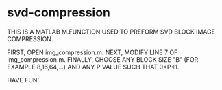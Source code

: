 # svd-compression
THIS IS A MATLAB M.FUNCTION USED TO PREFORM SVD BLOCK IMAGE COMPRESSION. 

FIRST, OPEN img_compression.m. NEXT, 
MODIFY LINE 7 OF img_compression.m. FINALLY, 
CHOOSE ANY BLOCK SIZE "B" (FOR EXAMPLE 8,16,64,...) AND ANY P VALUE SUCH THAT 0<P<1. 

HAVE FUN!
